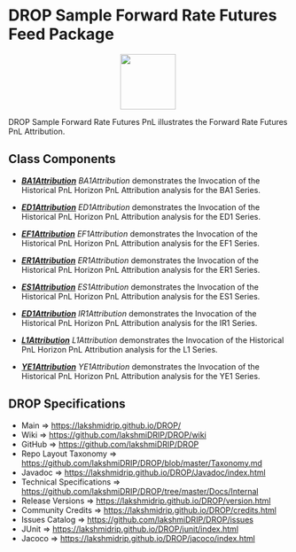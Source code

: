# DROP Sample Forward Rate Futures Feed Package

<p align="center"><img src="https://github.com/lakshmiDRIP/DROP/blob/master/DRIP_Logo.gif?raw=true" width="100"></p>

DROP Sample Forward Rate Futures PnL illustrates the Forward Rate Futures PnL Attribution.


## Class Components

 * [***BA1Attribution***](https://github.com/lakshmiDRIP/DROP/tree/master/src/main/java/org/drip/sample/forwardratefuturesfeedpnl/BA1Attribution.java)
 <i>BA1Attribution</i> demonstrates the Invocation of the Historical PnL Horizon PnL Attribution analysis for
 the BA1 Series.

 * [***ED1Attribution***](https://github.com/lakshmiDRIP/DROP/tree/master/src/main/java/org/drip/sample/forwardratefuturesfeedpnl/ED1Attribution.java)
 <i>ED1Attribution</i> demonstrates the Invocation of the Historical PnL Horizon PnL Attribution analysis for
 the ED1 Series.

 * [***EF1Attribution***](https://github.com/lakshmiDRIP/DROP/tree/master/src/main/java/org/drip/sample/forwardratefuturesfeedpnl/EF1Attribution.java)
 <i>EF1Attribution</i> demonstrates the Invocation of the Historical PnL Horizon PnL Attribution analysis for
 the EF1 Series.

 * [***ER1Attribution***](https://github.com/lakshmiDRIP/DROP/tree/master/src/main/java/org/drip/sample/forwardratefuturesfeedpnl/ER1Attribution.java)
 <i>ER1Attribution</i> demonstrates the Invocation of the Historical PnL Horizon PnL Attribution analysis for
 the ER1 Series.

 * [***ES1Attribution***](https://github.com/lakshmiDRIP/DROP/tree/master/src/main/java/org/drip/sample/forwardratefuturesfeedpnl/ES1Attribution.java)
 <i>ES1Attribution</i> demonstrates the Invocation of the Historical PnL Horizon PnL Attribution analysis for
 the ES1 Series.

 * [***ED1Attribution***](https://github.com/lakshmiDRIP/DROP/tree/master/src/main/java/org/drip/sample/forwardratefuturesfeedpnl/IR1Attribution.java)
 <i>IR1Attribution</i> demonstrates the Invocation of the Historical PnL Horizon PnL Attribution analysis for
 the IR1 Series.

 * [***L1Attribution***](https://github.com/lakshmiDRIP/DROP/tree/master/src/main/java/org/drip/sample/forwardratefuturesfeedpnl/L1Attribution.java)
 <i>L1Attribution</i> demonstrates the Invocation of the Historical PnL Horizon PnL Attribution analysis for
 the L1 Series.

 * [***YE1Attribution***](https://github.com/lakshmiDRIP/DROP/tree/master/src/main/java/org/drip/sample/forwardratefuturesfeedpnl/YE1Attribution.java)
 <i>YE1Attribution</i> demonstrates the Invocation of the Historical PnL Horizon PnL Attribution analysis for
 the YE1 Series.


## DROP Specifications

 * Main                     => https://lakshmidrip.github.io/DROP/
 * Wiki                     => https://github.com/lakshmiDRIP/DROP/wiki
 * GitHub                   => https://github.com/lakshmiDRIP/DROP
 * Repo Layout Taxonomy     => https://github.com/lakshmiDRIP/DROP/blob/master/Taxonomy.md
 * Javadoc                  => https://lakshmidrip.github.io/DROP/Javadoc/index.html
 * Technical Specifications => https://github.com/lakshmiDRIP/DROP/tree/master/Docs/Internal
 * Release Versions         => https://lakshmidrip.github.io/DROP/version.html
 * Community Credits        => https://lakshmidrip.github.io/DROP/credits.html
 * Issues Catalog           => https://github.com/lakshmiDRIP/DROP/issues
 * JUnit                    => https://lakshmidrip.github.io/DROP/junit/index.html
 * Jacoco                   => https://lakshmidrip.github.io/DROP/jacoco/index.html
